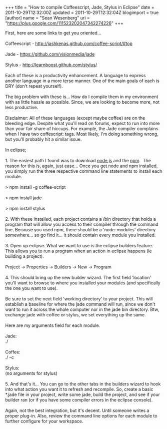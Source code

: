 +++
title = "How to compile Coffeescript, Jade, Stylus in Eclipse"
date = 2011-10-29T12:32:00Z
updated = 2011-10-29T12:32:04Z
blogimport = true 
[author]
	name = "Sean Wesenberg"
	uri = "https://plus.google.com/111523202047342274226"
+++

First, here are some links to get you oriented...<br /><br />Coffeescript -&nbsp;<a href="http://jashkenas.github.com/coffee-script/#top">http://jashkenas.github.com/coffee-script/#top</a><br /><br />Jade -&nbsp;<a href="https://github.com/visionmedia/jade">https://github.com/visionmedia/jade</a><br /><br />Stylus -&nbsp;<a href="http://learnboost.github.com/stylus/">http://learnboost.github.com/stylus/</a><br /><br />Each of these is a productivity enhancement. A language to express another language in a more terse manner. One of the main goals of each is DRY (don't repeat yourself).<br /><br />The big problem with these is... How do I compile them in my environment with as little hassle as possible. Since, we are looking to become more, not less productive.<br /><br />Disclaimer: All of these languages (except maybe coffee) are on the bleeding edge. Despite what you'll read on forums, expect to run into more than your fair share of hiccups. For example, the Jade compiler complains when I have two coffescript: tags. Most likely, I'm doing something wrong, but you'll probably hit a similar issue.<br /><br />In eclipse;<br /><br />1. The easiest path I found was to download <a href="http://nodejs.org/">node.js</a>&nbsp;and the <a href="http://npmjs.org/">npm</a>. &nbsp;The reason for this is, again, just ease... Once you get node and npm installed, you simply run the three respective command line statements to install each module.<br /><br />&gt; npm install -g coffee-script<br /><br />&gt;&nbsp;npm install jade<br /><br />&gt; npm install stylus<br /><br />2. With these installed, each project contains a /bin directory that holds a program that will allow you access to their compiler through the command line. Because you used npm, there should be a 'node-modules' directory somewhere... so go find it... it should contain every module you installed.<br /><br />3. Open up eclipse. What we want to use is the eclipse builders feature. This allows you to run a program when an action in eclipse happens (ie building a project).<br /><br />Project -&gt; Properties -&gt; Builders -&gt; New -&gt; Program<br /><br />4. This should bring up the new builder wizard. The first field 'location' you'll want to browse to where you installed your modules (and specifically the one you want to use).<br /><br />Be sure to set the next field 'working directory' to your project. This will establish a baseline for where the jade command will run, since we don't want to run it across the whole computer nor in the jade bin directory. Btw, exchange jade with coffee or stylus, we set everything up the same.<br /><br />Here are my arguments field for each module.<br /><br />Jade:<br />./<br /><br />Coffee:<br />./ -c<br /><br />Stylus:<br />(no arguments for stylus)<br /><br />5. And that's it... You can go to the other tabs in the builders wizard to hook into what action you want it to refresh and recompile. So, create a basic *.jade file in your project, write some jade, build the project, and see if your builder ran (or if you have some compiler errors in the eclipse console).<br /><br />Again, not the best integration, but it's decent. Until someone writes a proper plug-in. Also, review the command line options for each module to further configure for your workspace.<br /><br /><br /><br />
